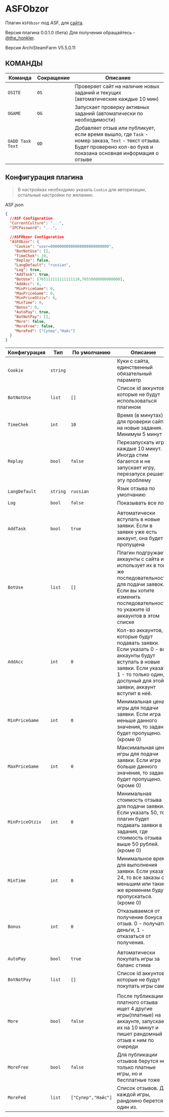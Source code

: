 # ASFObzor
Плагин `ASFObzor` под ASF, для [сайта](https://obzor.biz/).

Версия плагина 0.0.1.0 (бета) Для получения обращайтесь - [@the_honkler](https://t.me/the_honkler).

Версия ArchiSteamFarm V5.5.0.11

## КОМАНДЫ

| Команда                    | Сокращение | Описание                                                                                                                                                                    |
| -------------------------- | ---------- | --------------------------------------------------------------------------------------------------------------------------------------------------------------------------- |
| `OSITE`                    | `OS`       | Проверяет сайт на наличие новых заданий и текущих (автоматические каждые 10 мин)                                                                                            |
| `OGAME`                    | `OG`       | Запускает проверку активных заданий (автоматически по необходимости)                                                                                                        |
| `OADD Task Text`           | `OD`       | Добавляет отзыв или публикует, если время вышло, где `Task` - номер заказа, `Text` - текст отзыва. Будет проверено кол-во букв и показана основная информация о отзыве      |


## Конфигурация плагина

> В настройках необходимо указать `Cookie` для авторизации, остальные настройки по желанию.

ASF.json

```json
{
  //ASF Configuration
  "CurrentCulture": "...",
  "IPCPassword": "...",

  //ASFObzor Configuration
  "ASFObzor": {
    "Cookie": "user=00000000000000000000000000",
    "BotNotUse": [],
    "TimeChek": 10,
    "Replay": false,
    "LangDefault": "russian",
    "Log": true,
    "AddTask": true,
    "BotUse": [765111111111111110,76550000000000000],
    "AddAcc": 0,
    "MinPriceGame": 0,
    "MaxPriceGame": 0,
    "MinPriceOtziv": 0,
    "MinTime": 0,
    "Bonus": 0,
    "AutoPay": true,
    "BotNotPay": [],
    "More": false,
    "MoreFree": false,
    "MoreFed": ["Супер","Найс"]
  }
}
```

| Конфигурация      | Тип      | По умолчанию | Описание                                                                                                                                                                                         |
| ----------------- | -------- | ------------ | ------------------------------------------------------------------------------------------------------------------------------------------------------------------------------------------------ |
| `Cookie`          | `string` |              |  Куки с сайта, единственный обязательный параметр                                                                                                                                                |
| `BotNotUse`       | `list`   | `[]`         |  Список id аккунтов, которые не будут использоваться плагином                                                                                                                                    |
| `TimeChek`        | `int`    | `10`         |  Время (в минутах) для проверки сайта на новые задания. Минимум 5 минут                                                                                                                          |
| `Replay`          | `bool`   | `false`      |  Перезапускать игры каждые 10 минут. Иногда стим багается и не запускает игру, перезапуск решает эту проблему                                                                                    |
| `LangDefault`     | `string` | `russian`    |  Язык отзыва по умолчанию                                                                                                                                                                        |
| `Log`             | `bool`   | `false`      |  Показывать все логи                                                                                                                                                                             |
|                   |          |              |                                                                                                                                                                                                  |
| `AddTask`         | `bool`   | `true`       |  Автоматически вступать в новые заявки. Если в заявке уже есть аккаунт, она будет пропущена                                                                                                      |
| `BotUse`          | `list`   | `[]`         |  Плагин подгружает аккаунты с сайта и использует их в той же последовательности для подачи заявок. Если вы хотите изменить последовательность, то укажите id аккаунтов в этом списке             |
| `AddAcc`          | `int`    | `0`          |  Кол-во аккаунтов, которые будут подавать заявки. Если указать 0 - все аккаунты будут вступать в новые заявки. Если указать 1 - то только один, доспуный для этой заявки, аккаунт вступит в неё. |
| `MinPriceGame`    | `int`    | `0`          |  Минимальная цена игры для подачи заявки. Если игра иеньше данного значения, то задание будет пропущено. (кроме 0)                                                                               |
| `MaxPriceGame`    | `int`    | `0`          |  Максимальная цена игры для подачи заявки. Если игра больше данного значения, то задание будет пропущено. (кроме 0)                                                                              |
| `MinPriceOtziv`   | `int`    | `0`          |  Минимальная стоимость отзыва для подачи заявки. Если указать 50, то плагин будет подавать заявки в задания, где стоимость отзыва выше 50 рублей. (кроме 0)                                      |
| `MinTime`         | `int`    | `0`          |  Минимальное время для выполнения заявки. Если указать 24, то все заказы с меньшим или таким же временем будут пропускаться. (кроме 0)                                                           |
| `Bonus`           | `int`    | `0`          |  Отказываемся от получение бонуса за отзыв. 0 - получать деньги, 1 - отказаться от получения.                                                                                                    |
|                   |          |              |                                                                                                                                                                                                  |
| `AutoPay`         | `bool`   | `true`       |  Автоматически покупать игры за баланс стима                                                                                                                                                     |
| `BotNotPay`       | `list`   | `[]`         |  Список id аккунтов, которые не будут покупать игры сами                                                                                                                                         |
|                   |          |              |                                                                                                                                                                                                  |
| `More`            | `bool`   | `false`      |  После публикации платного отзыва ищет 4 другие игры(платные) на аккаунте, запускает их на 10 минут и пишет рандомный отзыв к ним по очереди                                                     |
| `MoreFree`        | `bool`   | `false`      |  Для публикации отзывов берутся не только платные игры, но и бесплатные тоже                                                                                                                     |
| `MoreFed`         | `list`   | `["Супер","Найс"]` |  Список отзывов. Для каждой игры, рандомно берется один из.                                                                                                                                |








